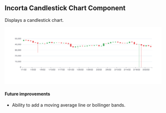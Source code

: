 ## Incorta Candlestick Chart Component

Displays a candlestick chart.

<img alt="Sample of rendered crypto tile" src="assets/sample.png">

#### Future improvements

- Ability to add a moving average line or bollinger bands.
